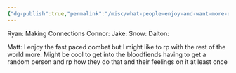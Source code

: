 ```yaml
---
{"dg-publish":true,"permalink":"/misc/what-people-enjoy-and-want-more-of/"}
---
```


Ryan: Making Connections
Connor:
Jake:
Snow:
Dalton:

Matt: I enjoy the fast paced combat but I might like to rp with the rest of the world more.
Might be cool to get into the bloodfiends having to get a random person and rp how they do that and their feelings on it at least once